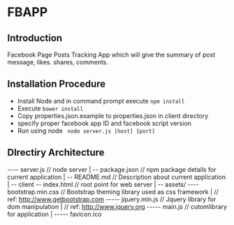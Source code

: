 # FBAPP
Introduction
------------

Facebook Page Posts Tracking App which will give the summary of post message, likes. shares, comments.

Installation Procedure
----------------------
- Install Node and in command prompt execute ```npm install```
- Execute ```bower install```
- Copy properties.json.example to properties.json in client directory
- specify proper facebook app ID and facebook script version
- Run using node ``` node server.js [host] [port]```


DIrectiry Architecture
-----------------------

---- server.js  // node server
  |
  -- package.json // npm package details for current application
  |
  -- README.md    // Description about current application
  |
  -- client  -- index.html // root point for web server
            |
             -- assets/ ---- bootstrap.min.css // Bootstrap theming library used as css framework
                      |                       // ref: http://www.getbootstrap.com
                       ----- jquery.min.js     // Jquery library for dom manipulation
                      |                       // ref: http://www.jquery.org
                       ----- main.js           // cutomlibrary for application
		      |
		       ----- favicon.ico
